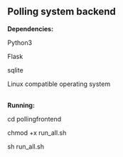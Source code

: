 ## Polling system backend

**Dependencies:**

Python3

Flask

sqlite

Linux compatible operating system
<br />
<br />


**Running:**

cd pollingfrontend

chmod +x run_all.sh


sh run_all.sh
